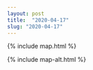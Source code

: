 ```yaml
---
layout: post
title:  "2020-04-17"
slug: "2020-04-17"
---
```

{% include map.html %}

{% include map-alt.html %}
